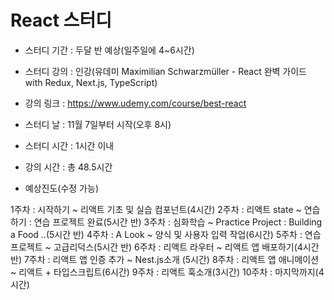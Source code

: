# React 스터디


* 스터디 기간 : 두달 반 예상(일주일에 4~6시간)

* 스터디 강의 : 인강(유데미 Maximilian Schwarzmüller - React 완벽 가이드 with Redux, Next.js, TypeScript)

* 강의 링크 : https://www.udemy.com/course/best-react

* 스터디 날 : 11월 7일부터 시작(오후 8시)

* 스터디 시간 : 1시간 이내

* 강의 시간 : 총 48.5시간

* 예상진도(수정 가능) 

1주차 : 시작하기 ~ 리액트 기초 및 실습 컴포넌트(4시간)
2주차 : 리액트 state ~ 연습하기 : 연습 프로젝트 완료(5시간 반)
3주차 : 심화학습 ~ Practice Project : Building a Food ..(5시간 반)
4주차 : A Look ~ 양식 및 사용자 입력 작업(6시간)
5주차 : 연습 프로젝트 ~ 고급리덕스(5시간 반)
6주차 : 리액트 라우터 ~ 리액트 앱 배포하기(4시간 반)
7주차 : 리액트 앱 인증 추가 ~ Nest.js소개 (5시간)
8주차 : 리액트 앱 애니메이션 ~ 리액트 + 타입스크립트(6시간)
9주차 : 리액트 훅소개(3시간)
10주차 : 마지막까지(4시간)
